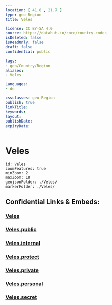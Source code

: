 ```yaml
---
location: [ 41.8 , 21.7 ] 
type: geo-Region
title: Veles

license: CC BY-SA 4.0
source: https://datahub.io/core/country-codes
isDeleted: false
isReadOnly: false
draft: false
confidential: public

tags:
- geo/Country/Region
aliases:
- Veles

Languages:
- de

cssclasses: geo-Region
publish: true
linkTitle: 
keywords: 
layout: 
publishDate: 
expiryDate: 
---
```


# Veles

```leaflet
id: Veles
zoomFeatures: true 
minZoom: 2 
maxZoom: 18
geojsonFolder: ./Veles/
markerFolder: ./Veles/
```


## Confidential Links & Embeds: 

### [Veles](/_Standards/Earth/Continent/Europe/Europe~South/Macedonia~North/Municipalities~Macedonia/Veles.md) 

### [Veles.public](/_public/Earth/Continent/Europe/Europe~South/Macedonia~North/Municipalities~Macedonia/Veles.public.md) 

### [Veles.internal](/_internal/Earth/Continent/Europe/Europe~South/Macedonia~North/Municipalities~Macedonia/Veles.internal.md) 

### [Veles.protect](/_protect/Earth/Continent/Europe/Europe~South/Macedonia~North/Municipalities~Macedonia/Veles.protect.md) 

### [Veles.private](/_private/Earth/Continent/Europe/Europe~South/Macedonia~North/Municipalities~Macedonia/Veles.private.md) 

### [Veles.personal](/_personal/Earth/Continent/Europe/Europe~South/Macedonia~North/Municipalities~Macedonia/Veles.personal.md) 

### [Veles.secret](/_secret/Earth/Continent/Europe/Europe~South/Macedonia~North/Municipalities~Macedonia/Veles.secret.md)

